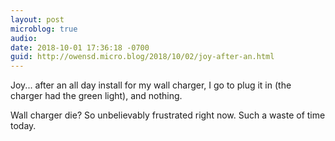 ```yaml
---
layout: post
microblog: true
audio: 
date: 2018-10-01 17:36:18 -0700
guid: http://owensd.micro.blog/2018/10/02/joy-after-an.html
---
```

Joy... after an all day install for my wall charger, I go to plug it in (the charger had the green light), and nothing. 

Wall charger die? So unbelievably frustrated right now. Such a waste of time today.
